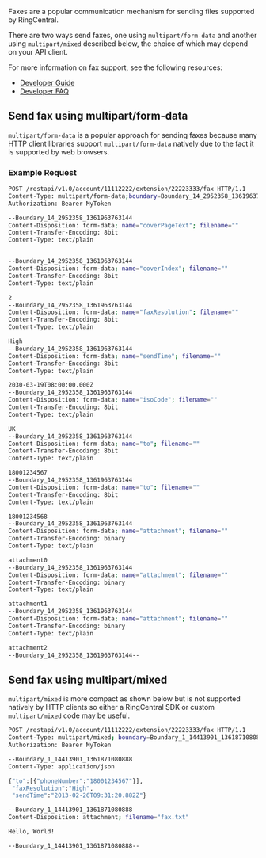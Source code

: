 Faxes are a popular communication mechanism for sending files supported by RingCentral.

There are two ways send faxes, one using `multipart/form-data` and another using `multipart/mixed` described below, the choice of which may depend on your API client.

For more information on fax support, see the following resources:

* [Developer Guide](https://developer.ringcentral.com/api-docs/latest/index.html#!#RefFaxMessages.html)
* [Developer FAQ](http://ringcentral-faq.readthedocs.io/en/latest/fax/)

## Send fax using multipart/form-data

`multipart/form-data` is a popular approach for sending faxes because many HTTP client libraries support `multipart/form-data` natively due to the fact it is supported by web browsers.

### Example Request

```bash
POST /restapi/v1.0/account/11112222/extension/22223333/fax HTTP/1.1
Content-Type: multipart/form-data;boundary=Boundary_14_2952358_1361963763144
Authorization: Bearer MyToken

--Boundary_14_2952358_1361963763144
Content-Disposition: form-data; name="coverPageText"; filename=""
Content-Transfer-Encoding: 8bit
Content-Type: text/plain


--Boundary_14_2952358_1361963763144
Content-Disposition: form-data; name="coverIndex"; filename=""
Content-Transfer-Encoding: 8bit
Content-Type: text/plain

2
--Boundary_14_2952358_1361963763144
Content-Disposition: form-data; name="faxResolution"; filename=""
Content-Transfer-Encoding: 8bit
Content-Type: text/plain

High
--Boundary_14_2952358_1361963763144
Content-Disposition: form-data; name="sendTime"; filename=""
Content-Transfer-Encoding: 8bit
Content-Type: text/plain

2030-03-19T08:00:00.000Z
--Boundary_14_2952358_1361963763144
Content-Disposition: form-data; name="isoCode"; filename=""
Content-Transfer-Encoding: 8bit
Content-Type: text/plain

UK
--Boundary_14_2952358_1361963763144
Content-Disposition: form-data; name="to"; filename=""
Content-Transfer-Encoding: 8bit
Content-Type: text/plain

18001234567
--Boundary_14_2952358_1361963763144
Content-Disposition: form-data; name="to"; filename=""
Content-Transfer-Encoding: 8bit
Content-Type: text/plain

18001234568
--Boundary_14_2952358_1361963763144
Content-Disposition: form-data; name="attachment"; filename=""
Content-Transfer-Encoding: binary
Content-Type: text/plain

attachment0
--Boundary_14_2952358_1361963763144
Content-Disposition: form-data; name="attachment"; filename=""
Content-Transfer-Encoding: binary
Content-Type: text/plain

attachment1
--Boundary_14_2952358_1361963763144
Content-Disposition: form-data; name="attachment"; filename=""
Content-Transfer-Encoding: binary
Content-Type: text/plain

attachment2
--Boundary_14_2952358_1361963763144--
```

## Send fax using multipart/mixed

`multipart/mixed` is more compact as shown below but is not supported natively by HTTP clients so either a RingCentral SDK or custom `multipart/mixed` code may be useful.

```bash
POST /restapi/v1.0/account/11112222/extension/22223333/fax HTTP/1.1
Content-Type: multipart/mixed; boundary=Boundary_1_14413901_1361871080888
Authorization: Bearer MyToken

--Boundary_1_14413901_1361871080888
Content-Type: application/json

{"to":[{"phoneNumber":"18001234567"}],
 "faxResolution":"High",
 "sendTime":"2013-02-26T09:31:20.882Z"}

--Boundary_1_14413901_1361871080888
Content-Disposition: attachment; filename="fax.txt"

Hello, World!

--Boundary_1_14413901_1361871080888--
```

